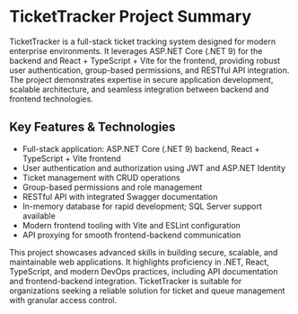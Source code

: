 # TicketTracker Project Summary

TicketTracker is a full-stack ticket tracking system designed for modern enterprise environments. It leverages ASP.NET Core (.NET 9) for the backend and React + TypeScript + Vite for the frontend, providing robust user authentication, group-based permissions, and RESTful API integration. The project demonstrates expertise in secure application development, scalable architecture, and seamless integration between backend and frontend technologies.

## Key Features & Technologies
- Full-stack application: ASP.NET Core (.NET 9) backend, React + TypeScript + Vite frontend
- User authentication and authorization using JWT and ASP.NET Identity
- Ticket management with CRUD operations
- Group-based permissions and role management
- RESTful API with integrated Swagger documentation
- In-memory database for rapid development; SQL Server support available
- Modern frontend tooling with Vite and ESLint configuration
- API proxying for smooth frontend-backend communication

This project showcases advanced skills in building secure, scalable, and maintainable web applications. It highlights proficiency in .NET, React, TypeScript, and modern DevOps practices, including API documentation and frontend-backend integration. TicketTracker is suitable for organizations seeking a reliable solution for ticket and queue management with granular access control.